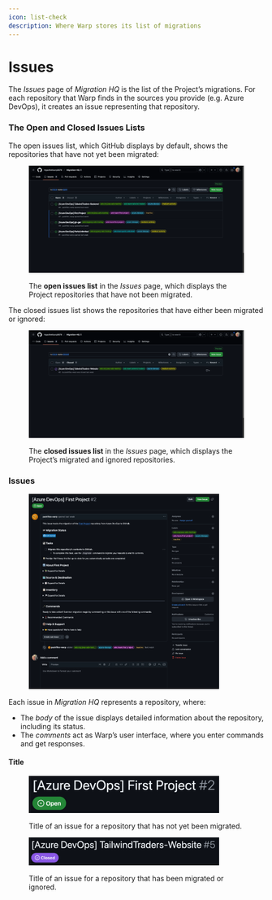 ```yaml
---
icon: list-check
description: Where Warp stores its list of migrations
---
```


# Issues

The _Issues_ page of _Migration HQ_ is the list of the Project’s migrations. For each repository that Warp finds in the sources you provide (e.g. Azure DevOps), it creates an issue representing that repository.&#x20;

### The Open and Closed Issues Lists

The open issues list, which GitHub displays by default, shows the repositories that have not yet been migrated:

<figure><img src="../../.gitbook/assets/image (40).png" alt=""><figcaption><p>The <strong>open issues list</strong> in the <em>Issues</em> page, which displays the Project repositories that have not been migrated.</p></figcaption></figure>

The closed issues list shows the repositories that have either been migrated or ignored:

<figure><img src="../../.gitbook/assets/image (42).png" alt=""><figcaption><p>The <strong>closed issues list</strong> in the <em>Issues</em> page, which displays the Project’s migrated and ignored repositories.</p></figcaption></figure>

### Issues

<figure><img src="../../.gitbook/assets/image (43).png" alt="" width="375"><figcaption></figcaption></figure>

Each issue in _Migration HQ_ represents a repository, where:

* The _body_ of the issue displays detailed information about the repository, including its status.
* The _comments_ act as Warp’s user interface, where you enter commands and get responses.

#### Title

<figure><img src="../../.gitbook/assets/image (44).png" alt="" width="375"><figcaption><p>Title of an issue for a repository that has not yet been migrated.</p></figcaption></figure>

<figure><img src="../../.gitbook/assets/image (45).png" alt="" width="375"><figcaption><p>Title of an issue for a repository that has been migrated or ignored.</p></figcaption></figure>


